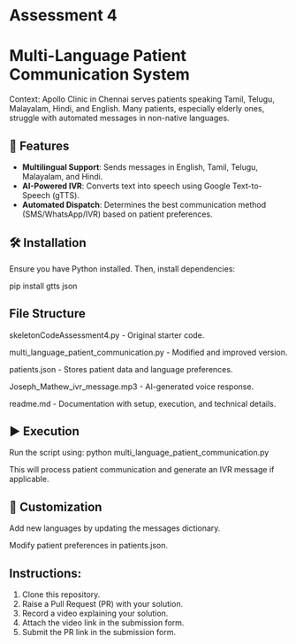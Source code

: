 # Assessment 4

# Multi-Language Patient Communication System

Context: Apollo Clinic in Chennai serves patients speaking Tamil, Telugu, Malayalam, Hindi, and English. Many patients, especially elderly ones, struggle with automated messages in non-native languages.

## 🚀 Features  
- **Multilingual Support**: Sends messages in English, Tamil, Telugu, Malayalam, and Hindi.  
- **AI-Powered IVR**: Converts text into speech using Google Text-to-Speech (gTTS).  
- **Automated Dispatch**: Determines the best communication method (SMS/WhatsApp/IVR) based on patient preferences.  

## 🛠️ Installation  
Ensure you have Python installed. Then, install dependencies:  

pip install gtts json

## File Structure
skeletonCodeAssessment4.py - Original starter code.

multi_language_patient_communication.py - Modified and improved version.

patients.json - Stores patient data and language preferences.

Joseph_Mathew_ivr_message.mp3 - AI-generated voice response.

readme.md - Documentation with setup, execution, and technical details.

## ▶️ Execution
Run the script using:
python multi_language_patient_communication.py

This will process patient communication and generate an IVR message if applicable.

## 📝 Customization
Add new languages by updating the messages dictionary.

Modify patient preferences in patients.json.


## Instructions:
1. Clone this repository.
3. Raise a Pull Request (PR) with your solution.
4. Record a video explaining your solution.
5. Attach the video link in the submission form.
6. Submit the PR link in the submission form.
